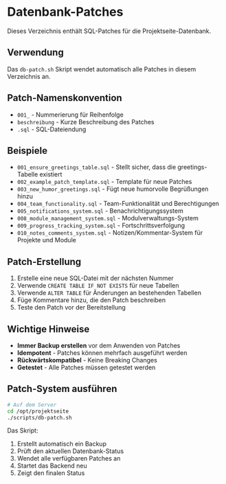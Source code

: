 # Datenbank-Patches

Dieses Verzeichnis enthält SQL-Patches für die Projektseite-Datenbank.

## Verwendung

Das `db-patch.sh` Skript wendet automatisch alle Patches in diesem Verzeichnis an.

## Patch-Namenskonvention

- `001_` - Nummerierung für Reihenfolge
- `beschreibung` - Kurze Beschreibung des Patches
- `.sql` - SQL-Dateiendung

## Beispiele

- `001_ensure_greetings_table.sql` - Stellt sicher, dass die greetings-Tabelle existiert
- `002_example_patch_template.sql` - Template für neue Patches
- `003_new_humor_greetings.sql` - Fügt neue humorvolle Begrüßungen hinzu
- `004_team_functionality.sql` - Team-Funktionalität und Berechtigungen
- `005_notifications_system.sql` - Benachrichtigungssystem
- `008_module_management_system.sql` - Modulverwaltungs-System
- `009_progress_tracking_system.sql` - Fortschrittsverfolgung
- `010_notes_comments_system.sql` - Notizen/Kommentar-System für Projekte und Module

## Patch-Erstellung

1. Erstelle eine neue SQL-Datei mit der nächsten Nummer
2. Verwende `CREATE TABLE IF NOT EXISTS` für neue Tabellen
3. Verwende `ALTER TABLE` für Änderungen an bestehenden Tabellen
4. Füge Kommentare hinzu, die den Patch beschreiben
5. Teste den Patch vor der Bereitstellung

## Wichtige Hinweise

- **Immer Backup erstellen** vor dem Anwenden von Patches
- **Idempotent** - Patches können mehrfach ausgeführt werden
- **Rückwärtskompatibel** - Keine Breaking Changes
- **Getestet** - Alle Patches müssen getestet werden

## Patch-System ausführen

```bash
# Auf dem Server
cd /opt/projektseite
./scripts/db-patch.sh
```

Das Skript:
1. Erstellt automatisch ein Backup
2. Prüft den aktuellen Datenbank-Status
3. Wendet alle verfügbaren Patches an
4. Startet das Backend neu
5. Zeigt den finalen Status
